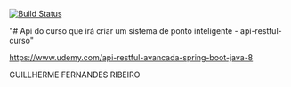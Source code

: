 [![Build Status](https://travis-ci.org/DINO69/api-restful-curso.svg?branch=master)](https://travis-ci.org/DINO69/api-restful-curso)

"# Api do curso que irá criar um sistema de ponto inteligente - api-restful-curso" 

https://www.udemy.com/api-restful-avancada-spring-boot-java-8

GUILLHERME FERNANDES RIBEIRO
